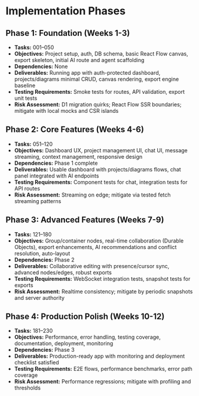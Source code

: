# Implementation Phases

## Phase 1: Foundation (Weeks 1-3)
- **Tasks:** 001–050
- **Objectives:** Project setup, auth, DB schema, basic React Flow canvas, export skeleton, initial AI route and agent scaffolding
- **Dependencies:** None
- **Deliverables:** Running app with auth-protected dashboard, projects/diagrams minimal CRUD, canvas rendering, export engine baseline
- **Testing Requirements:** Smoke tests for routes, API validation, export unit tests
- **Risk Assessment:** D1 migration quirks; React Flow SSR boundaries; mitigate with local mocks and CSR islands

## Phase 2: Core Features (Weeks 4-6)
- **Tasks:** 051–120
- **Objectives:** Dashboard UX, project management UI, chat UI, message streaming, context management, responsive design
- **Dependencies:** Phase 1 complete
- **Deliverables:** Usable dashboard with projects/diagrams flows, chat panel integrated with AI endpoints
- **Testing Requirements:** Component tests for chat, integration tests for API routes
- **Risk Assessment:** Streaming on edge; mitigate via tested fetch streaming patterns

## Phase 3: Advanced Features (Weeks 7-9)
- **Tasks:** 121–180
- **Objectives:** Group/container nodes, real-time collaboration (Durable Objects), export enhancements, AI recommendations and conflict resolution, auto-layout
- **Dependencies:** Phase 2
- **Deliverables:** Collaborative editing with presence/cursor sync, advanced nodes/edges, robust exports
- **Testing Requirements:** WebSocket integration tests, snapshot tests for exports
- **Risk Assessment:** Realtime consistency; mitigate by periodic snapshots and server authority

## Phase 4: Production Polish (Weeks 10-12)
- **Tasks:** 181–230
- **Objectives:** Performance, error handling, testing coverage, documentation, deployment, monitoring
- **Dependencies:** Phase 3
- **Deliverables:** Production-ready app with monitoring and deployment checklist satisfied
- **Testing Requirements:** E2E flows, performance benchmarks, error path coverage
- **Risk Assessment:** Performance regressions; mitigate with profiling and thresholds
